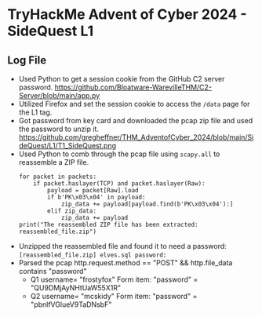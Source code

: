 # TryHackMe Advent of Cyber 2024 - SideQuest L1

## Log File

- Used Python to get a session cookie from the GitHub C2 server password.
    https://github.com/Bloatware-WarevilleTHM/C2-Server/blob/main/app.py
- Utilized Firefox and set the session cookie to access the `/data` page for the L1 tag.    
- Got password from key card and downloaded the pcap zip file and used the password to unzip it.
    https://github.com/gregheffner/THM_AdventofCyber_2024/blob/main/SideQuest/L1/T1_SideQuest.png
- Used Python to comb through the pcap file using `scapy.all` to reassemble a ZIP file.
    ```
    for packet in packets:
        if packet.haslayer(TCP) and packet.haslayer(Raw):
            payload = packet[Raw].load
            if b'PK\x03\x04' in payload:
                zip_data += payload[payload.find(b'PK\x03\x04'):]
            elif zip_data:
                zip_data += payload
    print("The reassembled ZIP file has been extracted: reassembled_file.zip")
    ```
- Unzipped the reassembled file and found it to need a password:
    ```[reassembled_file.zip] elves.sql password:```
- Parsed the pcap http.request.method == "POST" && http.file_data contains "password"
  - Q1 username= "frostyfox" Form item: "password" = "QU9DMjAyNHtUaW55X1R"
  - Q2 username= "mcskidy" Form item: "password" = "pbnlfVGlueV9TaDNsbF"

  
